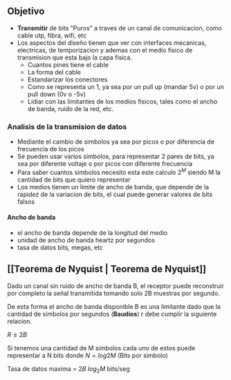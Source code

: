 ## Objetivo
- **Transmitir** de bits "Puros" a traves de un canal de comunicacion, como cable utp, fibra, wifi, etc
- Los aspectos del diseño tienen que ver con interfaces mecanicas, electricas, de temporizacion y ademas con el medio fisico de transmision que esta bajo la capa fisica.
	- Cuantos pines tiene el cable
	- La forma del cable
	- Estandarizar los conectores
	- Como se representa un 1, ya sea por un pull up (mandar 5v) o por un pull down (0v o -5v)
	- Lidiar con las limitantes de los medios fisicos, tales como el ancho de banda, ruido de la red, etc.

### Analisis de la transmision de datos
- Mediante el cambio de simbolos ya sea por picos o por diferencia de frecuencia de los picos
- Se pueden usar varios simbolos, para representar 2 pares de bits, ya sea por diferente voltaje o por picos con diferente frecuencia
- Para saber cuantos simbolos necesito esta este calculo $2^M$ siendo M la cantidad de bits que quiero representar
- Los medios tienen un limite de ancho de banda, que depende de la rapidez de la variacion de bits, el cual puede generar valores de bits falsos
#### Ancho de banda
- el ancho de banda depende de la longitud del medio
- unidad de ancho de banda heartz por segundos
- tasa de datos bits, megas, etc

## [[Teorema de Nyquist | Teorema de Nyquist]]
Dado un canal sin ruido de ancho de banda B, el receptor puede reconstruir por completo la señal transmitida tomando solo 2B muestras por segundo.

De esta forma el ancho de banda disponible B es una limitante dado que la cantidad de simbolos por segundos (**Baudios**) r debe cumplir la siguiente relacion.

$R \leq 2B$

Si tenemos una cantidad de M simbolos cada uno de estos puede representar a N bits donde $N = log2M$ (Bits por simbolo)

Tasa de datos maxima = $2B$ $log_2M$ bits/seg